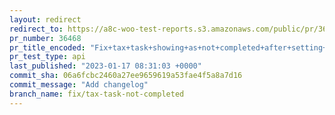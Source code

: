 ```yaml
---
layout: redirect
redirect_to: https://a8c-woo-test-reports.s3.amazonaws.com/public/pr/36468/api/index.html
pr_number: 36468
pr_title_encoded: "Fix+tax+task+showing+as+not+completed+after+setting+up+tax"
pr_test_type: api
last_published: "2023-01-17 08:31:03 +0000"
commit_sha: 06a6fcbc2460a27ee9659619a53fae4f5a8a7d16
commit_message: "Add changelog"
branch_name: fix/tax-task-not-completed
---
```

